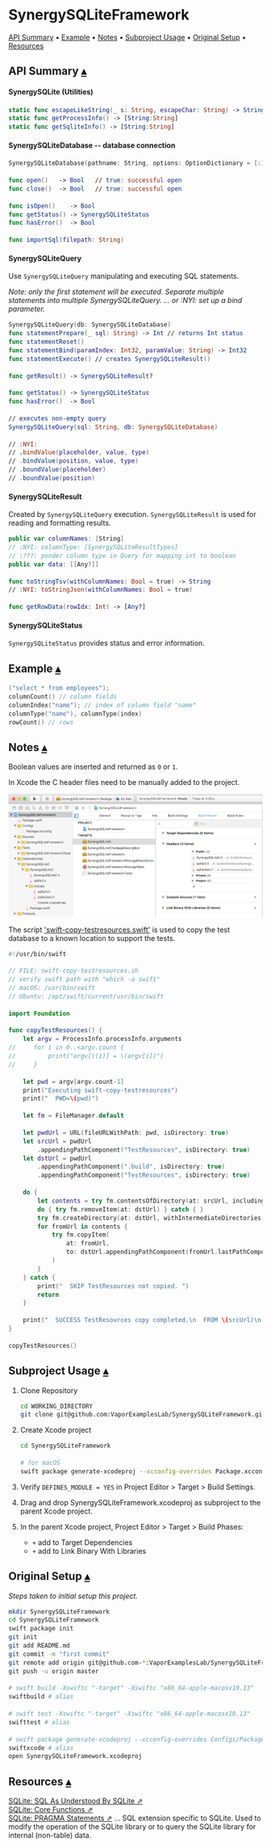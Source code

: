 # SynergySQLiteFramework

<a id="toc"></a>
[API Summary](#ApiSummary) •
[Example](#Example) •
[Notes](#Notes) •
[Subproject Usage](#SubprojectUsage) •
[Original Setup](#OriginalSetup) •
[Resources](#Resources)

## API Summary <a id="ApiSummary"></a>[▴](#toc)

#### SynergySQLite (Utilities)

``` swift
static func escapeLikeString(_ s: String, escapeChar: String) -> String 
static func getProcessInfo() -> [String:String]
static func getSqliteInfo() -> [String:String]
```

#### SynergySQLiteDatabase -- database connection

``` swift
SynergySQLiteDatabase(pathname: String, options: OptionDictionary = [:])

func open()   -> Bool   // true: successful open
func close()  -> Bool   // true: successful open

func isOpen()    -> Bool
func getStatus() -> SynergySQLiteStatus
func hasError()  -> Bool

func importSql(filepath: String)
```

#### SynergySQLiteQuery

Use `SynergySQLiteQuery` manipulating and executing SQL statements.

_Note: only the first statement will be executed.  Separate multiple statements into multiple SynergySQLiteQuery. ... or :NYI: set up a bind parameter._

``` swift
SynergySQLiteQuery(db: SynergySQLiteDatabase) 
func statementPrepare(_ sql: String) -> Int // returns Int status
func statementReset()
func statementBind(paramIndex: Int32, paramValue: String) -> Int32
func statementExecute() // creates SynergySQLiteResult()

func getResult() -> SynergySQLiteResult?

func getStatus() -> SynergySQLiteStatus
func hasError()  -> Bool

// executes non-empty query
SynergySQLiteQuery(sql: String, db: SynergySQLiteDatabase)

// :NYI:   
// .bindValue(placeholder, value, type) 
// .bindValue(position, value, type)
// .boundValue(placeholder) 
// .boundValue(position)

```

#### SynergySQLiteResult

Created by `SynergySQLiteQuery` execution. `SynergySQLiteResult` is used for reading and formatting results. 

``` swift
public var columnNames: [String]
// :NYI: columnType: [SynergySQLiteResultTypes]
// :???: ponder column type in Query for mapping int to boolean
public var data: [[Any?]]

func toStringTsv(withColumnNames: Bool = true) -> String
// :NYI: toStringJson(withColumnNames: Bool = true)

func getRowData(rowIdx: Int) -> [Any?]
```

#### SynergySQLiteStatus

`SynergySQLiteStatus` provides status and error information.

## Example <a id="Example"></a>[▴](#toc)

``` swift
("select * from employees");
columnCount() // column fields 
columnIndex("name"); // index of column field "name"
columnType("name"), columnType(index)
rowCount() // rows
```

## Notes <a id="Notes"></a>[▴](#toc)

Boolean values are inserted and returned as `0` or `1`.

In Xcode the C header files need to be manually added to the project.

![BuildSettingsCHeaders](README_files/BuildSettingsCHeaders.png)

The script ['swift-copy-testresources.swift'](swift-copy-testresources.swift) is used to copy the test database to a known location to support the tests.

``` swift
#!/usr/bin/swift

// FILE: swift-copy-testresources.sh
// verify swift path with "which -a swift"
// macOS: /usr/bin/swift 
// Ubuntu: /opt/swift/current/usr/bin/swift 

import Foundation

func copyTestResources() {
    let argv = ProcessInfo.processInfo.arguments
//     for i in 0..<argv.count {
//         print("argv[\(i)] = \(argv[i])")
//     }
    
    let pwd = argv[argv.count-1]
    print("Executing swift-copy-testresources")
    print("  PWD=\(pwd)")
    
    let fm = FileManager.default
    
    let pwdUrl = URL(fileURLWithPath: pwd, isDirectory: true)
    let srcUrl = pwdUrl
        .appendingPathComponent("TestResources", isDirectory: true)
    let dstUrl = pwdUrl
        .appendingPathComponent(".build", isDirectory: true)
        .appendingPathComponent("TestResources", isDirectory: true)
    
    do {
        let contents = try fm.contentsOfDirectory(at: srcUrl, includingPropertiesForKeys: [])
        do { try fm.removeItem(at: dstUrl) } catch { }
        try fm.createDirectory(at: dstUrl, withIntermediateDirectories: true)
        for fromUrl in contents {
            try fm.copyItem(
                at: fromUrl, 
                to: dstUrl.appendingPathComponent(fromUrl.lastPathComponent)
            )
        }
    } catch {
        print("  SKIP TestResources not copied. ")
        return
    }
            
    print("  SUCCESS TestResources copy completed.\n  FROM \(srcUrl)\n  TO \(dstUrl)")
}

copyTestResources()
```

## Subproject Usage <a id="SubprojectUsage"></a>[▴](#toc)

1. Clone Repository

    ``` bash
    cd WORKING_DIRECTORY
    git clone git@github.com:VaporExamplesLab/SynergySQLiteFramework.git
    ```

2. Create Xcode project

    ``` bash
    cd SynergySQLiteFramework

    # for macOS
    swift package generate-xcodeproj --xcconfig-overrides Package.xcconfig
    ```

3. Verify `DEFINES_MODULE = YES` in Project Editor > Target > Build Settings.

4. Drag and drop SynergySQLiteFramework.xcodeproj as subproject to the parent Xcode project.

5. In the parent Xcode project, Project Editor > Target > Build Phases:
    * `+` add to Target Dependencies
    * `+` add to Link Binary With Libraries

## Original Setup <a id="OriginalSetup"></a>[▴](#toc)

_Steps taken to initial setup this project._

``` bash
mkdir SynergySQLiteFramework
cd SynergySQLiteFramework
swift package init
git init
git add README.md
git commit -m "first commit"
git remote add origin git@github.com-*:VaporExamplesLab/SynergySQLiteFramework.git
git push -u origin master

# swift build -Xswiftc "-target" -Xswiftc "x86_64-apple-macosx10.13"
swiftbuild # alias

# swift test -Xswiftc "-target" -Xswiftc "x86_64-apple-macosx10.13"
swifttest # alias

# swift package generate-xcodeproj --xcconfig-overrides Configs/Package.xcconfig
swiftxcode # alias
open SynergySQLiteFramework.xcodeproj
```

## Resources <a id="Resources"></a>[▴](#toc)

[SQLite: SQL As Understood By SQLite ⇗](https://www.sqlite.org/lang.html)  
[SQLite: Core Functions ⇗](https://www.sqlite.org/lang_corefunc.html)  
[SQLite: PRAGMA Statements ⇗](https://www.sqlite.org/pragma.html) … SQL extension specific to SQLite. Used to modify the operation of the SQLite library or to query the SQLite library for internal (non-table) data.  
